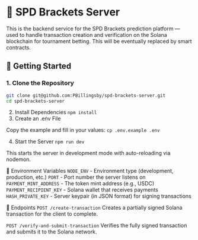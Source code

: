 # 🏁 SPD Brackets Server

This is the backend service for the SPD Brackets prediction platform — used to handle transaction creation and verification on the Solana blockchain for tournament betting. This will be eventually replaced by smart contracts.

## 🚀 Getting Started

### 1. Clone the Repository

```bash
git clone git@github.com:PBillingsby/spd-brackets-server.git
cd spd-brackets-server
```
2. Install Dependencies
`npm install`
3. Create an .env File

Copy the example and fill in your values: `cp .env.example .env`

4. Start the Server
`npm run dev`

This starts the server in development mode with auto-reloading via nodemon.

📄 Environment Variables
`NODE_ENV` - Environment type (development, production, etc.)
`PORT` - Port number the server listens on
`PAYMENT_MINT_ADDRESS` - The token mint address (e.g., USDC)
`PAYMENT_RECIPIENT_KEY` - Solana wallet that receives payments
`HASH_PRIVATE_KEY` - Server keypair (in JSON format) for signing transactions

📘 Endpoints
`POST /create-transaction`
Creates a partially signed Solana transaction for the client to complete.

`POST /verify-and-submit-transaction`
Verifies the fully signed transaction and submits it to the Solana network.

